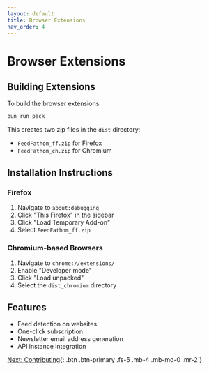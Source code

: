 ```yaml
---
layout: default
title: Browser Extensions
nav_order: 4
---
```


# Browser Extensions

## Building Extensions

To build the browser extensions:

```bash
bun run pack
```

This creates two zip files in the `dist` directory:
- `FeedFathom_ff.zip` for Firefox
- `FeedFathom_ch.zip` for Chromium

## Installation Instructions

### Firefox

1. Navigate to `about:debugging`
2. Click "This Firefox" in the sidebar
3. Click "Load Temporary Add-on"
4. Select `FeedFathom_ff.zip`

### Chromium-based Browsers

1. Navigate to `chrome://extensions/`
2. Enable "Developer mode"
3. Click "Load unpacked"
4. Select the `dist_chromium` directory

## Features

- Feed detection on websites
- One-click subscription
- Newsletter email address generation
- API instance integration

[Next: Contributing](./contributing.md){: .btn .btn-primary .fs-5 .mb-4 .mb-md-0 .mr-2 } 